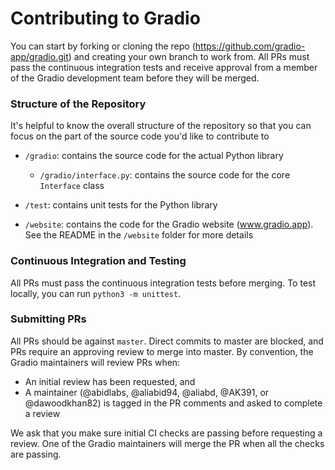 # Contributing to Gradio
You can start by forking or cloning the repo (https://github.com/gradio-app/gradio.git) and creating your own branch to work from. All PRs must pass the continuous integration 
tests and receive approval from a member of the Gradio development team before they will be merged.

### Structure of the Repository

It's helpful to know the overall structure of the repository so that you can focus on the part of the source code you'd like to contribute to

* `/gradio`: contains the source code for the actual Python library
   * `/gradio/interface.py`: contains the source code for the core `Interface` class 
* `/test`: contains unit tests for the Python library

* `/website`: contains the code for the Gradio website (www.gradio.app). See the README in the `/website` folder for more details
 

### Continuous Integration and Testing
All PRs must pass the continuous integration tests before merging. To test locally, you can run `python3 -m unittest`.

### Submitting PRs

All PRs should be against `master`. Direct commits to master are blocked, and PRs require an approving review
to merge into master. By convention, the Gradio maintainers will review PRs when:
  * An initial review has been requested, and
  * A maintainer (@abidlabs, @aliabid94, @aliabd, @AK391, or @dawoodkhan82) is tagged in the PR comments and asked to complete a review

We ask that you make sure initial CI checks are passing before requesting a review.
One of the Gradio maintainers will merge the PR when all the checks are passing.
